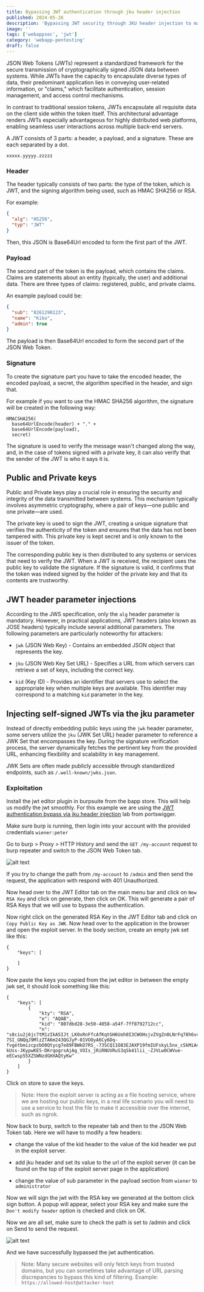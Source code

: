 ```yaml
---
title: Bypassing JWT authentication through jku header injection
published: 2024-05-26
description: 'Bypassing JWT security through JKU header injection to manipulate authentication'
image: ''
tags: ['webappsec', 'jwt']
category: 'webapp-pentesting'
draft: false 
---
```

JSON Web Tokens (JWTs) represent a standardized framework for the secure transmission of cryptographically signed JSON data between systems. While JWTs have the capacity to encapsulate diverse types of data, their predominant application lies in conveying user-related information, or "claims," which facilitate authentication, session management, and access control mechanisms.

In contrast to traditional session tokens, JWTs encapsulate all requisite data on the client side within the token itself. This architectural advantage renders JWTs especially advantageous for highly distributed web platforms, enabling seamless user interactions across multiple back-end servers.

A JWT consists of 3 parts: a header, a payload, and a signature. These are each separated by a dot.

```xxxxx.yyyyy.zzzzz```

### Header

The header typically consists of two parts: the type of the token, which is JWT, and the signing algorithm being used, such as HMAC SHA256 or RSA.

For example:

```json
{
  "alg": "HS256",
  "typ": "JWT"
}
```

Then, this JSON is Base64Url encoded to form the first part of the JWT.

### Payload

The second part of the token is the payload, which contains the claims. Claims are statements about an entity (typically, the user) and additional data. There are three types of claims: registered, public, and private claims.

An example payload could be:

```json
{
  "sub": "8261290123",
  "name": "Kiko",
  "admin": true
}
```

The payload is then Base64Url encoded to form the second part of the JSON Web Token.

### Signature

To create the signature part you have to take the encoded header, the encoded payload, a secret, the algorithm specified in the header, and sign that.

For example if you want to use the HMAC SHA256 algorithm, the signature will be created in the following way:
```
HMACSHA256(
  base64UrlEncode(header) + "." +
  base64UrlEncode(payload),
  secret)
```  

The signature is used to verify the message wasn't changed along the way, and, in the case of tokens signed with a private key, it can also verify that the sender of the JWT is who it says it is.

## Public and Private keys

Public and Private keys play a crucial role in ensuring the security and integrity of the data transmitted between systems. This mechanism typically involves asymmetric cryptography, where a pair of keys—one public and one private—are used.

The private key is used to sign the JWT, creating a unique signature that verifies the authenticity of the token and ensures that the data has not been tampered with. This private key is kept secret and is only known to the issuer of the token.

The corresponding public key is then distributed to any systems or services that need to verify the JWT. When a JWT is received, the recipient uses the public key to validate the signature. If the signature is valid, it confirms that the token was indeed signed by the holder of the private key and that its contents are trustworthy.

## JWT header parameter injections

According to the JWS specification, only the `alg` header parameter is mandatory. However, in practical applications, JWT headers (also known as JOSE headers) typically include several additional parameters. The following parameters are particularly noteworthy for attackers:

- `jwk` (JSON Web Key) - Contains an embedded JSON object that represents the key.

- `jku` (JSON Web Key Set URL) - Specifies a URL from which servers can retrieve a set of keys, including the correct key.

- `kid` (Key ID) - Provides an identifier that servers use to select the appropriate key when multiple keys are available. This identifier may correspond to a matching `kid` parameter in the key.

## Injecting self-signed JWTs via the jku parameter

Instead of directly embedding public keys using the `jwk` header parameter, some servers utilize the `jku` (JWK Set URL) header parameter to reference a JWK Set that encompasses the key. During the signature verification process, the server dynamically fetches the pertinent key from the provided URL, enhancing flexibility and scalability in key management.

JWK Sets are often made publicly accessible through standardized endpoints, such as `/.well-known/jwks.json`.

### Exploitation

Install the jwt editor plugin in burpsuite from the bapp store. This will help us modify the jwt smoothly.
For this example we are using the [JWT authentication bypass via jku header injection](https://portswigger.net/web-security/jwt/lab-jwt-authentication-bypass-via-jku-header-injection) lab from portswigger.

Make sure burp is running, then login into your account with the provided credentials `wiener:peter`

Go to burp > Proxy > HTTP History and send the `GET /my-account` request to burp repeater and switch to the JSON Web Token tab.

![alt text](./images/jku/image-1.png)

If you try to change the path from `/my-account` to `/admin` and then send the request, the application with respond with 401 Unauthorized.

Now head over to the JWT Editor tab on the main menu bar and click on `New RSA Key` and click on generate, then click on OK.
This will generate a pair of RSA Keys that we will use to bypass the authentication.

Now right click on the generated RSA Key in the JWT Editor tab and click on `Copy Public Key as JWK`.
Now head over to the application in the browser and open the exploit server. In the body section, create an empty jwk set like this:

```
{
    "keys": [

    ]
}
```

Now paste the keys you copied from the jwt editor in between the empty jwk set, it should look something like this:

```
{
    "keys": [
        {
            "kty": "RSA",
            "e": "AQAB",
            "kid": "807dbd28-3e50-4058-a54f-7ff8792712cc",
            "n": "s8ciu2j6jc7tM1zIkA5IJt_LK0xRnFfcAfKqtGH6Uoh0I3CWOHsjvZVgZn0LNrFq78h6v4XhnIQB_zc7QdUGFchOppUQNYScVYxkjIOJpbXmI4Tm5-7SI_GNQqJ9MlzZTA6m243QGJyP-01VOOyA6Cy6Dq-fvgetbmizcpzbO0Qtycg7e89FBWkD7RS_-73SCQ11O83EJAXP19fmIUFskyL5nx_cSkMiA4Lo0dya23rCSBWMwSzuMT9ekVWK-kUss-JKypwKE5-DKrqogrsAjAg_VOIs_jRiRNUVRuS3qSk41lii_-ZJVLw0CWVue-eECwsp55XZSWNzdGHXAQtyKw"
        }
    ]
}
```
Click on store to save the keys.

> Note: Here the exploit server is acting as a file hosting service, where we are hosting our public keys, in a real life scenario you will need to use a service to host the file to make it accessible over the internet, such as ngrok.

Now back to burp, switch to the repeater tab and then to the JSON Web Token tab. Here we will have to modify a few headers:

- change the value of the kid header to the value of the kid header we put in the exploit server.

- add jku header and set its value to the url of the exploit server (it can be found on the top of the exploit server page in the application)

- change the value of sub parameter in the payload section from `wiener` to `administrator`

Now we will sign the jwt with the RSA key we generated at the bottom click sign button. A popup will appear, select your RSA key and make sure the `Don't modify header` option is checked and click on OK.

Now we are all set, make sure to check the path is set to /admin and click on Send to send the request.

![alt text](./images/jku/image.png)

And we have successfully bypassed the jwt authentication.

> Note: Many secure websites will only fetch keys from trusted domains, but you can sometimes take advantage of URL parsing discrepancies to bypass this kind of filtering. Example: `https://allowed-host@attacker-host`